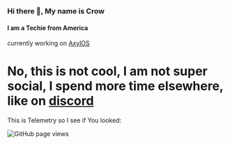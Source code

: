 ### Hi there 👋, My name is Crow
#### I am a Techie from America

currently working on [AxylOS](https://axyl-os.github.io)

# No, this is not cool, I am not super social, I spend more time elsewhere, like on [discord](https://discord.com/invite/GTeVsV2vZd)

This is Telemetry so I see if You looked:

<img src="https://komarev.com/ghpvc/?username=rubixcube199&color=45707a&style=flat-square" alt="GitHub page views">
